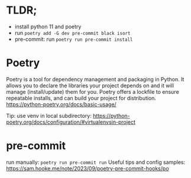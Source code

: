 # TLDR;
- install python 11 and poetry
- run `poetry add -G dev pre-commit black isort`
- pre-commit: run `poetry run pre-commit install`
# Poetry

Poetry is a tool for dependency management and packaging in Python. It allows you to declare the libraries your project
depends on and it will manage (install/update) them for you. Poetry offers a lockfile to ensure repeatable installs, and
can build your project for distribution.
https://python-poetry.org/docs/basic-usage/

Tip: use venv in local subdirectory: https://python-poetry.org/docs/configuration/#virtualenvsin-project

# pre-commit
run manually: `poetry run pre-commit run`
Useful tips and config samples: https://sam.hooke.me/note/2023/09/poetry-pre-commit-hooks/po
